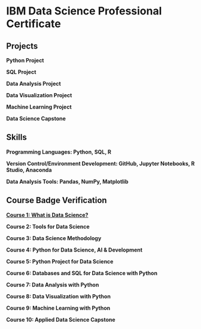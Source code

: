 # IBM Data Science Professional Certificate #

## Projects ##
**Python Project**

**SQL Project**

**Data Analysis Project**

**Data Visualization Project**

**Machine Learning Project**

**Data Science Capstone**

## Skills ##
**Programming Languages: Python, SQL, R**

**Version Control/Environment Development: GitHub, Jupyter Notebooks, R Studio, Anaconda**

**Data Analysis Tools: Pandas, NumPy, Matplotlib**

## Course Badge Verification ##
**[Course 1: What is Data Science?](https://www.credly.com/earner/earned/badge/1cc14b43-c1b5-4b9c-af55-40b9733d29de)**

**Course 2: Tools for Data Science**

**Course 3: Data Science Methodology**

**Course 4: Python for Data Science, AI & Development**

**Course 5: Python Project for Data Science**

**Course 6: Databases and SQL for Data Science with Python**

**Course 7: Data Analysis with Python**

**Course 8: Data Visualization with Python**

**Course 9: Machine Learning with Python**

**Course 10: Applied Data Science Capstone**
